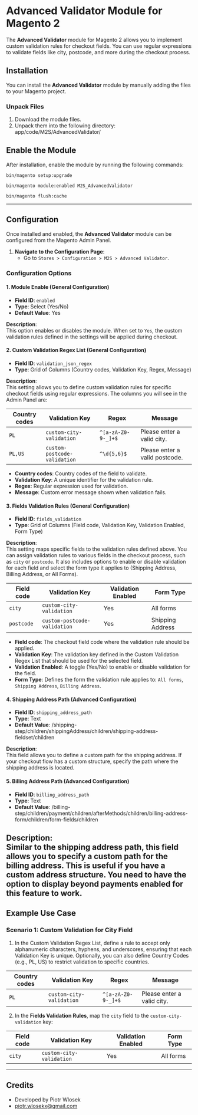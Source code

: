 # Advanced Validator Module for Magento 2

The **Advanced Validator** module for Magento 2 allows you to implement custom validation rules for checkout fields. You can use regular expressions to validate fields like city, postcode, and more during the checkout process.

## Installation

You can install the **Advanced Validator** module by manually adding the files to your Magento project.

### Unpack Files

1. Download the module files.
2. Unpack them into the following directory:
app/code/M2S/AdvancedValidator/

## Enable the Module

After installation, enable the module by running the following commands:

`bin/magento setup:upgrade`

`bin/magento module:enabled M2S_AdvancedValidator`

`bin/magento flush:cache`

---

## Configuration

Once installed and enabled, the **Advanced Validator** module can be configured from the Magento Admin Panel.

1. **Navigate to the Configuration Page**:
    - Go to `Stores > Configuration > M2S > Advanced Validator`.

### Configuration Options

#### 1. **Module Enable** (General Configuration)

- **Field ID**: `enabled`
- **Type**: Select (Yes/No)
- **Default Value**: Yes

**Description**:  
This option enables or disables the module. When set to `Yes`, the custom validation rules defined in the settings will be applied during checkout.

#### 2. **Custom Validation Regex List** (General Configuration)

- **Field ID**: `validation_json_regex`
- **Type**: Grid of Columns (Country codes, Validation Key, Regex, Message)

**Description**:  
This setting allows you to define custom validation rules for specific checkout fields using regular expressions. The columns you will see in the Admin Panel are:

| **Country codes** | **Validation Key**        | **Regex**                   | **Message**                  |
|-------------------|---------------------------|-----------------------------|------------------------------|
| `PL`              | `custom-city-validation`   | `^[a-zA-Z0-9-_]+$`          | Please enter a valid city.   |
| `PL,US`           | `custom-postcode-validation` | `^\d{5,6}$`               | Please enter a valid postcode.|

- **Country codes**: Country codes of the field to validate.
- **Validation Key**: A unique identifier for the validation rule.
- **Regex**: Regular expression used for validation.
- **Message**: Custom error message shown when validation fails.

#### 3. **Fields Validation Rules** (General Configuration)

- **Field ID**: `fields_validation`
- **Type**: Grid of Columns (Field code, Validation Key, Validation Enabled, Form Type)

**Description**:  
This setting maps specific fields to the validation rules defined above. You can assign validation rules to various fields in the checkout process, such as `city` or `postcode`. It also includes options to enable or disable validation for each field and select the form type it applies to (Shipping Address, Billing Address, or All Forms).

| **Field code** | **Validation Key**        | **Validation Enabled** | **Form Type**          |
|----------------|---------------------------|------------------------|------------------------|
| `city`         | `custom-city-validation`   | Yes                    | All forms              |
| `postcode`     | `custom-postcode-validation` | Yes                  | Shipping Address       |

- **Field code**: The checkout field code where the validation rule should be applied.
- **Validation Key**: The validation key defined in the Custom Validation Regex List that should be used for the selected field.
- **Validation Enabled**: A toggle (Yes/No) to enable or disable validation for the field.
- **Form Type**: Defines the form the validation rule applies to: `All forms`, `Shipping Address`, `Billing Address`.

#### 4. **Shipping Address Path** (Advanced Configuration)

- **Field ID**: `shipping_address_path`
- **Type**: Text
- **Default Value**: /shipping-step/children/shippingAddress/children/shipping-address-fieldset/children

**Description**:  
This field allows you to define a custom path for the shipping address. If your checkout flow has a custom structure, specify the path where the shipping address is located.

#### 5. **Billing Address Path** (Advanced Configuration)

- **Field ID**: `billing_address_path`
- **Type**: Text
- **Default Value**: /billing-step/children/payment/children/afterMethods/children/billing-address-form/children/form-fields/children

**Description**:  
Similar to the shipping address path, this field allows you to specify a custom path for the billing address. This is useful if you have a custom address structure.
You need to have the option to display beyond payments enabled for this feature to work.
---

## Example Use Case

### Scenario 1: Custom Validation for City Field

1. In the Custom Validation Regex List, define a rule to accept only alphanumeric characters, hyphens, and underscores, ensuring that each Validation Key is unique. Optionally, you can also define Country Codes (e.g., PL, US) to restrict validation to specific countries.

| **Country codes** | **Validation Key**         | **Regex**                   | **Message**                  |
|-------------------|----------------------------|-----------------------------|------------------------------|
| `PL`               | `custom-city-validation`    | `^[a-zA-Z0-9-_]+$`          | Please enter a valid city.   |

2. In the **Fields Validation Rules**, map the `city` field to the `custom-city-validation` key:

| **Field code** | **Validation Key**         | **Validation Enabled** | **Form Type**          |
|----------------|----------------------------|------------------------|------------------------|
| `city`         | `custom-city-validation`    | Yes                    | All forms              |

---

## Credits

- Developed by Piotr Wlosek
- [piotr.wlosekx@gmail.com](mailto:piotr.wlosekx@gmail.com)
